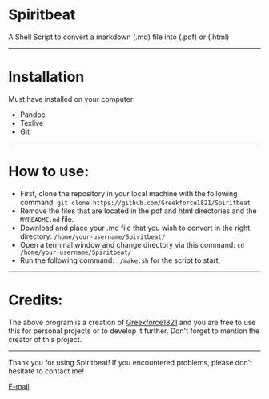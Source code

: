 # Spiritbeat

A Shell Script to convert a markdown (.md) file into (.pdf) or (.html)

---

# Installation

Must have installed on your computer:

* Pandoc
* Texlive
* Git

---

# How to use:

* First, clone the repository in your local machine with the following command: `git clone https://github.com/Greekforce1821/Spiritbeat`
* Remove the files that are located in the pdf and html directories and the `MYREADME.md` file.
* Download and place your .md file that you wish to convert in the right directory: `/home/your-username/Spiritbeat/`
* Open a terminal window and change directory via this command: `cd /home/your-username/Spiritbeat/`
* Run the following command: `./make.sh` for the script to start.

---

# Credits:

The above program is a creation of [Greekforce1821](https://github.com/Greekforce1821/Spiritbeat) and you are free to use this for personal
projects or to develop it further. Don't forget to mention the creator of this project.

---

Thank you for using Spiritbeat! If you encountered problems, please don't hesitate to contact me!

[E-mail](greekforce1821@gmail.com)





